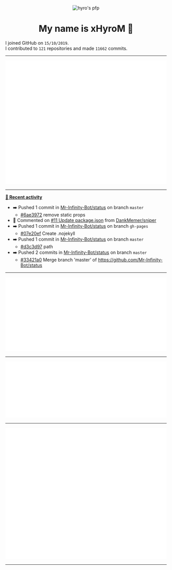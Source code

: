 <p align="center">
    <img src="https://avatars.githubusercontent.com/u/56601352" width="192" alt="hyro's pfp" />
    <h1 align="center">My name is xHyroM 👋</h1>
</p>

I joined GitHub on `15/10/2019`.  
I contributed to `121` repositories and made `11662` commits.  

___

<img src="https://github.com/xHyroM/xHyroM/blob/master/.cache/base.svg">

___

**[📰 Recent activity](https://github.com/xHyroM)**
* ➡️ Pushed 1 commit in [Mr-Infinity-Bot/status](https://github.com/Mr-Infinity-Bot/status) on branch `master`
  * [#6ae3972](https://github.com/Mr-Infinity-Bot/status/commit/6ae3972) remove static props
* 💬 Commented on [#11 Update package.json](https://github.com/DankMemer/sniper/issues/11) from [DankMemer/sniper](https://github.com/DankMemer/sniper)
* ➡️ Pushed 1 commit in [Mr-Infinity-Bot/status](https://github.com/Mr-Infinity-Bot/status) on branch `gh-pages`
  * [#07e20ef](https://github.com/Mr-Infinity-Bot/status/commit/07e20ef) Create .nojekyll
* ➡️ Pushed 1 commit in [Mr-Infinity-Bot/status](https://github.com/Mr-Infinity-Bot/status) on branch `master`
  * [#d3c3d97](https://github.com/Mr-Infinity-Bot/status/commit/d3c3d97) path
* ➡️ Pushed 2 commits in [Mr-Infinity-Bot/status](https://github.com/Mr-Infinity-Bot/status) on branch `master`
  * [#33421a0](https://github.com/Mr-Infinity-Bot/status/commit/33421a0) Merge branch &#39;master&#39; of https://github.com/Mr-Infinity-Bot/status


___

<img src="https://github.com/xHyroM/xHyroM/blob/master/.cache/isocalendar.svg">

___

<img src="https://github.com/xHyroM/xHyroM/blob/master/.cache/languages.svg">

___

<img src="https://github.com/xHyroM/xHyroM/blob/master/.cache/achievements.svg">

___